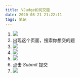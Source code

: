 ```yaml
---
title: VJudge如何交题
date: 2020-08-21 21:22:11
tags: 笔记
---
```

<!--more-->
1. ![](https://gitee.com/inkuniverse/picture_bed/raw/master/img/20200821212221.png)
2. 出现这个页面，搜索你想交的题
3. ![](https://gitee.com/inkuniverse/picture_bed/raw/master/img/20200821212301.png)
4. ![](https://gitee.com/inkuniverse/picture_bed/raw/master/img/20200821212430.png)
5. ![](https://gitee.com/inkuniverse/picture_bed/raw/master/img/20200821212455.png)
6. 点击 $Submit$ 提交
7. ![](https://gitee.com/inkuniverse/picture_bed/raw/master/img/20200821212517.png)